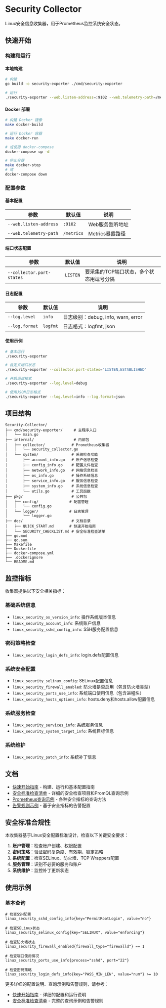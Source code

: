 # Security Collector

Linux安全信息收集器，用于Prometheus监控系统安全状态。

## 快速开始

### 构建和运行

#### 本地构建

```bash
# 构建
go build -o security-exporter ./cmd/security-exporter

# 运行
./security-exporter --web.listen-address=:9102 --web.telemetry-path=/metrics
```

#### Docker 部署

```bash
# 构建 Docker 镜像
make docker-build

# 运行 Docker 容器
make docker-run

# 或使用 docker-compose
docker-compose up -d

# 停止容器
make docker-stop
# 或
docker-compose down
```

### 配置参数

#### 基本配置

| 参数 | 默认值 | 说明 |
|------|--------|------|
| `--web.listen-address` | `:9102` | Web服务监听地址 |
| `--web.telemetry-path` | `/metrics` | Metrics暴露路径 |

#### 端口状态配置

| 参数 | 默认值 | 说明 |
|------|--------|------|
| `--collector.port-states` | `LISTEN` | 要采集的TCP端口状态，多个状态用逗号分隔 |

#### 日志配置

| 参数 | 默认值 | 说明 |
|------|--------|------|
| `--log.level` | `info` | 日志级别：debug, info, warn, error |
| `--log.format` | `logfmt` | 日志格式：logfmt, json |

#### 使用示例

```bash
# 基本运行
./security-exporter

# 自定义端口状态
./security-exporter --collector.port-states="LISTEN,ESTABLISHED"

# 开启调试模式
./security-exporter --log.level=debug

# 使用JSON日志格式
./security-exporter --log.level=info --log.format=json
```

## 项目结构

```
Security-Collector/
├── cmd/security-exporter/     # 主程序入口
│   └── main.go
├── internal/                  # 内部包
│   ├── collector/            # Prometheus收集器
│   │   └── security_collector.go
│   └── system/               # 系统检查功能
│       ├── account_info.go   # 账户信息检查
│       ├── config_info.go    # 配置文件检查
│       ├── network_info.go   # 网络信息检查
│       ├── os_info.go        # 操作系统信息
│       ├── service_info.go   # 服务信息检查
│       ├── system_info.go    # 系统信息检查
│       └── utils.go          # 工具函数
├── pkg/                      # 公共包
│   ├── config/              # 配置管理
│   │   └── config.go
│   └── logger/              # 日志管理
│       └── logger.go
├── doc/                      # 文档目录
│   ├── QUICK_START.md       # 快速开始指南
│   └── SECURITY_CHECKLIST.md # 安全标准检查清单
├── go.mod
├── go.sum
├── Makefile
├── Dockerfile
├── docker-compose.yml
├── .dockerignore
└── README.md
```

## 监控指标

收集器提供以下安全相关指标：

### 基础系统信息
- `linux_security_os_version_info`: 操作系统版本信息
- `linux_security_account_info`: 系统账户信息
- `linux_security_sshd_config_info`: SSH服务配置信息

### 密码策略检查
- `linux_security_login_defs_info`: login.defs配置信息

### 系统安全配置
- `linux_security_selinux_config`: SELinux配置信息
- `linux_security_firewall_enabled`: 防火墙是否启用（包含防火墙类型）
- `linux_security_ports_use_info`: 系统端口使用信息（包含进程名）
- `linux_security_hosts_options_info`: hosts.deny和hosts.allow配置信息

### 系统服务检查
- `linux_security_services_info`: 系统服务信息
- `linux_security_system_target_info`: 系统目标信息

### 系统维护
- `linux_security_patch_info`: 系统补丁信息

## 文档

- [快速开始指南](doc/QUICK_START.md) - 构建、运行和基本配置指南
- [安全标准检查清单](doc/SECURITY_CHECKLIST.md) - 详细的安全检查项目和PromQL查询示例
- [Prometheus查询示例](doc/SECURITY_CHECKLIST.md#prometheus查询示例) - 各种安全指标的查询方法
- [告警规则示例](doc/SECURITY_CHECKLIST.md#告警规则示例) - 基于安全指标的告警配置

## 安全标准合规性

本收集器基于Linux安全配置标准设计，检查以下关键安全要求：

1. **账户管理**：检查账户创建、权限配置
2. **密码策略**：验证密码复杂度、有效期、锁定策略
3. **系统配置**：检查SELinux、防火墙、TCP Wrappers配置
4. **服务管理**：识别不必要的服务和账户
5. **系统维护**：监控补丁更新状态

## 使用示例

### 基本查询

```promql
# 检查SSH配置
linux_security_sshd_config_info{key="PermitRootLogin", value="no"}

# 检查SELinux状态
linux_security_selinux_config{key="SELINUX", value="enforcing"}

# 检查防火墙状态
linux_security_firewall_enabled{firewall_type="firewalld"} == 1

# 检查端口使用情况
linux_security_ports_use_info{process="sshd", port="22"}

# 检查密码策略
linux_security_login_defs_info{key="PASS_MIN_LEN", value="num"} >= 10
```

更多详细的配置说明、查询示例和告警规则，请参考：
- [快速开始指南](doc/QUICK_START.md) - 详细的配置和运行说明
- [安全标准检查清单](doc/SECURITY_CHECKLIST.md) - 完整的查询示例和告警规则